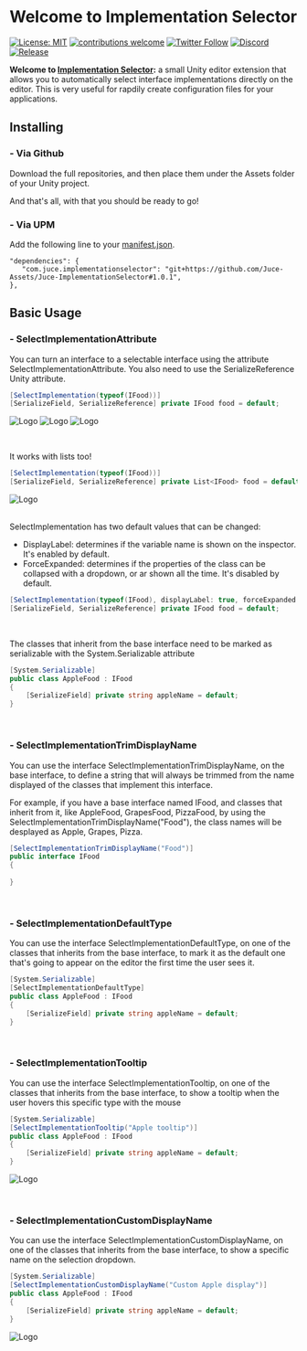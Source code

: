 # Welcome to Implementation Selector

[![License: MIT](https://img.shields.io/badge/License-MIT-yellow.svg)](https://opensource.org/licenses/MIT)
[![contributions welcome](https://img.shields.io/badge/contributions-welcome-brightgreen.svg?style=flat)](https://github.com/Juce-Assets/Juce-ImplementationSelector/issues)
[![Twitter Follow](https://img.shields.io/badge/twitter-%406uillem-blue.svg?style=flat&label=Follow)](https://twitter.com/6uillem)
[![Discord](https://img.shields.io/discord/768962092296044614.svg)](https://discord.gg/dbG7zKA)
[![Release](https://img.shields.io/github/release/Juce-Assets/Juce-ImplementationSelector.svg)](https://github.com/Juce-Assets/Juce-ImplementationSelector/releases/latest)

**Welcome to [Implementation Selector](https://github.com/Juce-Assets/Juce-ImplementationSelector):** a small Unity editor extension that allows you to automatically select interface implementations directly on the editor. This is very useful for rapdily create configuration files for your applications.

## Installing
### - Via Github
Download the full repositories, and then place them under the Assets folder of your Unity project.

And that's all, with that you should be ready to go!

### - Via UPM
Add the following line to your [manifest.json](https://docs.unity3d.com/Manual/upm-manifestPrj.html).
```
"dependencies": {
   "com.juce.implementationselector": "git+https://github.com/Juce-Assets/Juce-ImplementationSelector#1.0.1",
},
```

## Basic Usage
### - SelectImplementationAttribute
You can turn an interface to a selectable interface using the attribute SelectImplementationAttribute.
You also need to use the SerializeReference Unity attribute.
```csharp
[SelectImplementation(typeof(IFood))]
[SerializeField, SerializeReference] private IFood food = default;
```

<img title="" src="https://github.com/Juce-Assets/Juce-ImplementationSelector/blob/main/Misc/HowTo1.png" alt="Logo" data-align="inline">

<img title="" src="https://github.com/Juce-Assets/Juce-ImplementationSelector/blob/main/Misc/HowTo4.png" alt="Logo" data-align="inline">

<img title="" src="https://github.com/Juce-Assets/Juce-ImplementationSelector/blob/main/Misc/HowTo5.png" alt="Logo" data-align="inline">

&nbsp; 

It works with lists too!
```csharp
[SelectImplementation(typeof(IFood))]
[SerializeField, SerializeReference] private List<IFood> food = default;
```
<img title="" src="https://github.com/Juce-Assets/Juce-ImplementationSelector/blob/main/Misc/HowTo6.png" alt="Logo" data-align="inline">

&nbsp;  
SelectImplementation has two default values that can be changed: 
- DisplayLabel: determines if the variable name is shown on the inspector. It's enabled by default.
- ForceExpanded: determines if the properties of the class can be collapsed with a dropdown, or ar shown all the time. It's disabled by default.
```csharp
[SelectImplementation(typeof(IFood), displayLabel: true, forceExpanded: false)]
[SerializeField, SerializeReference] private IFood food = default;
```

&nbsp;  

The classes that inherit from the base interface need to be marked as serializable with the System.Serializable attribute
```csharp
[System.Serializable]
public class AppleFood : IFood
{
    [SerializeField] private string appleName = default;
}
```

&nbsp; 

### - SelectImplementationTrimDisplayName
You can use the interface SelectImplementationTrimDisplayName, on the base interface, to define a string that will always be trimmed from the name displayed of the classes that implement this interface.

For example, if you have a base interface named IFood, and classes that inherit from it, like AppleFood, GrapesFood, PizzaFood, by using the SelectImplementationTrimDisplayName("Food"), the class names will be desplayed as Apple, Grapes, Pizza.
```csharp
[SelectImplementationTrimDisplayName("Food")]
public interface IFood
{
   
}
```

&nbsp; 

### - SelectImplementationDefaultType
You can use the interface SelectImplementationDefaultType, on one of the classes that inherits from the base interface, to mark it as the default one that's going to appear on the editor the first time the user sees it.
```csharp
[System.Serializable]
[SelectImplementationDefaultType]
public class AppleFood : IFood
{
    [SerializeField] private string appleName = default;
}
```

&nbsp; 

### - SelectImplementationTooltip
You can use the interface SelectImplementationTooltip, on one of the classes that inherits from the base interface, to show a tooltip when the user hovers this specific type with the mouse
```csharp
[System.Serializable]
[SelectImplementationTooltip("Apple tooltip")]
public class AppleFood : IFood
{
    [SerializeField] private string appleName = default;
}
```
<img title="" src="https://github.com/Juce-Assets/Juce-ImplementationSelector/blob/main/Misc/HowTo2.png" alt="Logo" data-align="inline">

&nbsp; 

### - SelectImplementationCustomDisplayName
You can use the interface SelectImplementationCustomDisplayName, on one of the classes that inherits from the base interface, to show a specific name on the selection dropdown.
```csharp
[System.Serializable]
[SelectImplementationCustomDisplayName("Custom Apple display")]
public class AppleFood : IFood
{
    [SerializeField] private string appleName = default;
}
```
<img title="" src="https://github.com/Juce-Assets/Juce-ImplementationSelector/blob/main/Misc/HowTo3.png" alt="Logo" data-align="inline">
